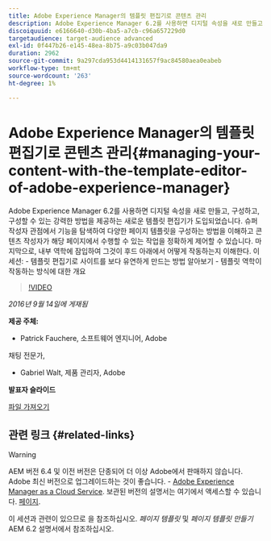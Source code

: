 ```yaml
---
title: Adobe Experience Manager의 템플릿 편집기로 콘텐츠 관리
description: Adobe Experience Manager 6.2를 사용하면 디지털 속성을 새로 만들고, 구성하고, 구성할 수 있는 강력한 방법을 제공하는 새로운 템플릿 편집기가 도입되었습니다. 슈퍼 작성자 관점에서 기능을 탐색하여 다양한 페이지 템플릿을 구성하는 방법을 이해하고 콘텐츠 작성자가 해당 페이지에서 수행할 수 있는 작업을 정확하게 제어할 수 있습니다. 마지막으로, 내부 역학에 잠입하여 그것이 후드 아래에서 어떻게 작동하는지 이해한다.
discoiquuid: e6166640-d30b-4ba5-a7cb-c96a657229d0
targetaudience: target-audience advanced
exl-id: 0f447b26-e145-48ea-8b75-a9c03b047da9
duration: 2962
source-git-commit: 9a297cda953d4414131657f9ac84580aea0eabeb
workflow-type: tm+mt
source-wordcount: '263'
ht-degree: 1%

---
```


# Adobe Experience Manager의 템플릿 편집기로 콘텐츠 관리{#managing-your-content-with-the-template-editor-of-adobe-experience-manager}

Adobe Experience Manager 6.2를 사용하면 디지털 속성을 새로 만들고, 구성하고, 구성할 수 있는 강력한 방법을 제공하는 새로운 템플릿 편집기가 도입되었습니다. 슈퍼 작성자 관점에서 기능을 탐색하여 다양한 페이지 템플릿을 구성하는 방법을 이해하고 콘텐츠 작성자가 해당 페이지에서 수행할 수 있는 작업을 정확하게 제어할 수 있습니다. 마지막으로, 내부 역학에 잠입하여 그것이 후드 아래에서 어떻게 작동하는지 이해한다. 이 세션: - 템플릿 편집기로 사이트를 보다 유연하게 만드는 방법 알아보기 - 템플릿 역학이 작동하는 방식에 대한 개요

>[!VIDEO](https://video.tv.adobe.com/v/19300/?quality=9)

*2016년 9월 14일에 게재됨*

**제공 주체:**

* Patrick Fauchere, 소프트웨어 엔지니어, Adobe

채팅 전문가,

* Gabriel Walt, 제품 관리자, Adobe

**발표자 슬라이드**

[파일 가져오기](assets/aem-gems-91416-template-editor.pdf)

## 관련 링크 {#related-links}

>[!WARNING]
>
>AEM 버전 6.4 및 이전 버전은 단종되어 더 이상 Adobe에서 판매하지 않습니다.  Adobe 최신 버전으로 업그레이드하는 것이 좋습니다. - [Adobe Experience Manager as a Cloud Service](https://experienceleague.adobe.com/docs/experience-manager-cloud-service.html?lang=ko-KR).  보관된 버전의 설명서는 여기에서 액세스할 수 있습니다. [페이지](https://experienceleague.adobe.com/docs/experience-manager-release-information/aem-release-updates/previous-updates/aem-previous-versions.html).
>
>이 세션과 관련이 있으므로 을 참조하십시오. *페이지 템플릿* 및 *페이지 템플릿 만들기* AEM 6.2 설명서에서 참조하십시오.
